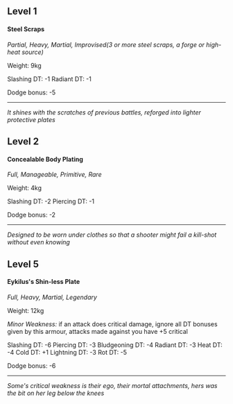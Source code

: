 ## Level 1
#### Steel Scraps
*Partial, Heavy, Martial, Improvised(3 or more steel scraps, a forge or high-heat source)*

Weight: 9kg

Slashing DT: -1
Radiant DT: -1

Dodge bonus: -5

---
*It shines with the scratches of previous battles, reforged into lighter protective plates*

## Level 2
#### Concealable Body Plating
*Full, Manageable, Primitive, Rare*

Weight: 4kg

Slashing DT: -2
Piercing DT: -1

Dodge bonus: -2

---
*Designed to be worn under clothes so that a shooter might fail a kill-shot without even knowing*

## Level 5
#### Eykilus's Shin-less Plate
*Full, Heavy, Martial, Legendary*

Weight: 12kg

*Minor Weakness:* if an attack does critical damage, ignore all DT bonuses given by this armour, attacks made against you have +5 critical

Slashing DT: -6
Piercing DT: -3
Bludgeoning DT: -4
Radiant DT: -3
Heat DT: -4
Cold DT: +1
Lightning DT: -3
Rot DT: -5

Dodge bonus: -6

---
*Some's critical weakness is their ego, their mortal attachments, hers was the bit on her leg below the knees*